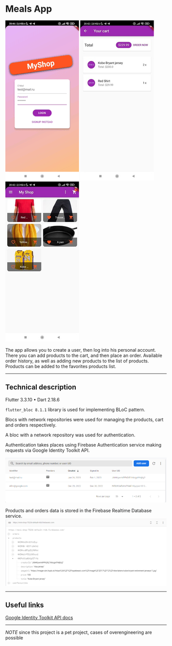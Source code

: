 # Meals App

![app](assets/images/app.gif)
![cart](assets/images/cart.jpg)
![products](assets/images/products.jpg)


The app allows you to create a user, then log into his personal account. There you can add products to the cart, and then place an order. Available order history, as well as adding new products to the list of products. Products can be added to the favorites products list.
___
## Technical description

Flutter 3.3.10 • Dart 2.18.6

`flutter_bloc 8.1.1` library is used for implementing BLoC pattern.

Blocs with network repositories were used for managing the products, cart and orders respectively.

A bloc with a network repository was used for authentication.

Authentication takes places using Firebase Authentication service making requests via Google Identity Toolkit API.

![auth](assets/images/auth.png)



Products and orders data is stored in the Firebase Realtime Database service.
![db](assets/images/db.png)

___
## Useful links
[Google Identity Toolkit API docs](https://cloud.google.com/identity-platform/docs/reference/rest)

___

*NOTE* since this project is a pet project, cases of overengineering are possible





